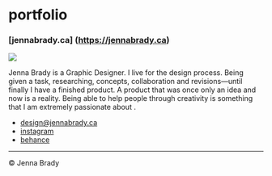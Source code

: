 # portfolio



###  [jennabrady.ca] (https://jennabrady.ca)

![](protrait.svg)

Jenna Brady is a Graphic Designer.
I live for the design process. Being given a task, researching, concepts, collaboration and revisions—until finally I have a finished product. A product that was once only an idea and now is a reality. Being able to help people through creativity is something that I am extremely passionate about .   

- [design@jennabrady.ca](mailto:design@jennabrady.ca)
- [instagram](https://www.instagram.com/jennbee93/?hl=en)
- [behance](https://www.behance.net/jennabrady)

---
© Jenna Brady
